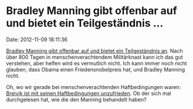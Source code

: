 Bradley Manning gibt offenbar auf und bietet ein Teilgeständnis \...
====================================================================

Date: 2012-11-09 18:11:36

[Bradley Manning gibt offenbar auf und bietet ein Teilgeständnis
an](http://www.bbc.co.uk/news/world-us-canada-20264826). Nach über 800
Tagen in menschenverachtendem Militärknast kann ich das gut verstehen,
aber helfen wird es vermutlich nicht. Ich kann immer noch nicht glauben,
dass Obama einen Friedensnobelpreis hat, und Bradley Manning nicht.

Oh, wo wir gerade bei menschenverachtenden Haftbedingungen waren:
[Breivik ist mit seinen Haftbedingungen
unzufrieden](http://www.bbc.co.uk/news/world-europe-20270325). Ob der
sich mal durchgelesen hat, wie die den Manning behandelt haben?
